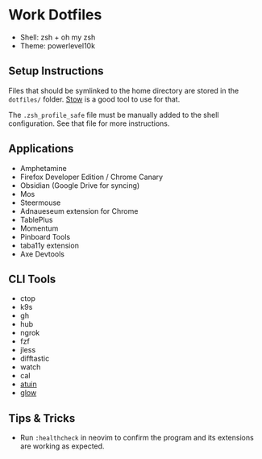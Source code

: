 # Work Dotfiles
* Shell: zsh + oh my zsh
* Theme: powerlevel10k


## Setup Instructions

Files that should be symlinked to the home directory are stored in the `dotfiles/` folder. [Stow](https://tamerlan.dev/how-i-manage-my-dotfiles-using-gnu-stow/) is a good tool to use for that.

The `.zsh_profile_safe` file must be manually added to the shell configuration. See that file for more instructions.

## Applications
* Amphetamine
* Firefox Developer Edition / Chrome Canary
* Obsidian (Google Drive for syncing)
* Mos
* Steermouse
* Adnaueseum extension for Chrome
* TablePlus
* Momentum
* Pinboard Tools
* taba11y extension
* Axe Devtools

## CLI Tools
* ctop
* k9s
* gh
* hub
* ngrok
* fzf
* jless
* difftastic
* watch
* cal
* [atuin](https://atuin.sh)
* [glow](https://github.com/charmbracelet/glow)

## Tips & Tricks
* Run `:healthcheck` in neovim to confirm the program and its extensions are working as expected.
